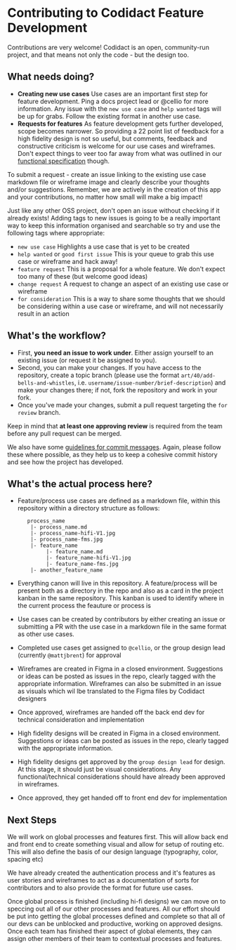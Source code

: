 # Contributing to Codidact Feature Development
Contributions are very welcome! Codidact is an open, community-run project, and that means not only the code - but the design too.

## What needs doing?
 - **Creating new use cases** Use cases are an important first step for feature development. Ping a docs project lead or @cellio for more information. Any issue with the `new use case` and `help wanted` tags will be up for grabs. Follow the existing format in another use case.
 - **Requests for features** As feature development gets further developed, scope becomes narrower. So providing a 22 point list of feedback for a high fidelity design is not so useful, but comments, feedback and constructive criticism is welcome for our use cases and wireframes. Don't expect things to veer too far away from what was outlined in our [functional specification](https://github.com/codidact/docs/wiki/Functional-Specification) though.

To submit a request - create an issue linking to the existing use case markdown file or wireframe image and clearly describe your thoughts and/or suggestions. Remember, we are actively in the creation of this app and your contributions, no matter how small will make a big impact!

Just like any other OSS project, don't open an issue without checking if it already exists! Adding tags to new issues is going to be a really important way to keep this information organised and searchable so try and use the following tags where appropriate:

* `new use case` Highlights a use case that is yet to be created
* `help wanted` or `good first issue` This is your queue to grab this use case or wireframe and hack away!
* `feature request` This is a proposal for a whole feature. We don't expect too many of these (but welcome good ideas)
* `change request` A request to change an aspect of an existing use case or wireframe
* `for consideration` This is a way to share some thoughts that we should be considering within a use case or wireframe, and will not necessarily result in an action

## What's the workflow?
 * First, **you need an issue to work under**. Either assign yourself to an existing issue (or request it be assigned to you).
 * Second, you can make your changes. If you have access to the repository, create a topic branch (please use the format
   `art/40/add-bells-and-whistles`, i.e. `username/issue-number/brief-description`) and make your changes there; if not, fork
   the repository and work in your fork.
 * Once you've made your changes, submit a pull request targeting the `for review` branch.

Keep in mind that **at least one approving review** is required from the team before
any pull request can be merged.

We also have some [guidelines for commit messages](https://github.com/codidact/core/wiki/Committing-guidelines). Again, please follow these where possible, as they help us to keep a cohesive commit history and see how the project has developed.

## What's the actual process here?


* Feature/process use cases are defined as a markdown file, within this repository within a directory structure as follows:

         process_name 
          |- process_name.md
          |- process_name-hifi-V1.jpg
          |- process_name-fms.jpg
          |- feature_name
               |- feature_name.md
               |- feature_name-hifi-V1.jpg
               |- feature_name-fms.jpg
          |- another_feature_name

* Everything canon will live in this repository. A feature/process will be present both as a directory in the repo and also as a card in the project kanban in the same repository. This kanban is used to identify where in the current process the feauture or process is

* Use cases can be created by contributors by either creating an issue or submitting a PR with the use case in a markdown file in the same format as other use cases.

* Completed use cases get assigned to `@cellio`, or the group design lead (currently `@mattjbrent`) for approval

* Wireframes are created in Figma in a closed environment. Suggestions or ideas can be posted as issues in the repo, clearly tagged with the appropriate information. Wireframes can also be submitted in an issue as visuals which wil lbe translated to the Figma files by Codidact designers

* Once approved, wireframes are handed off the back end dev for technical consideration and implementation

* High fidelity designs will be created in Figma in a closed environment. Suggestions or ideas can be posted as issues in the repo, clearly tagged with the appropriate information.

* High fidelity designs get approved by the `group design lead` for design. At this stage, it should just be visual considerations. Any functional/technical considerations should have already been approved in wireframes.

* Once approved, they get handed off to front end dev for implementation

## Next Steps
We will work on global processes and features first. This will allow back end and front end to create something visual and allow for setup of routing etc. This will also define the basis of our design language (typography, color, spacing etc)

We have already created the authentication process and it's features as user stories and wireframes to act as a documentation of sorts for contributors and to also provide the format for future use cases.

Once global process is finished (including hi-fi designs) we can move on to speccing out all of our other processes and features. All our effort should be put into getting the global processes defined and complete so that all of our devs can be unblocked and productive, working on approved designs. Once each team has finished their aspect of global elements, they can assign other members of their team to contextual processes and features.
